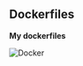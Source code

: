 ## Dockerfiles

**My dockerfiles**

![Docker](https://cdn.cloudlabs.com.br/wp-content/uploads/2017/07/whale-docker-logo.png)
